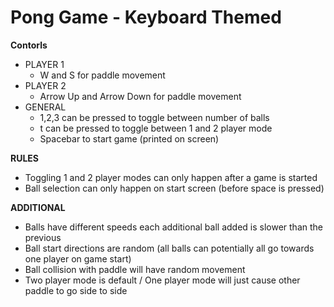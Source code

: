 # Pong Game - Keyboard Themed
**Contorls**
- PLAYER 1
  - W and S for paddle movement
- PLAYER 2
  - Arrow Up and Arrow Down for paddle movement
- GENERAL
  - 1,2,3 can be pressed to toggle between number of balls
  - t can be pressed to toggle between 1 and 2 player mode
  - Spacebar to start game (printed on screen)
  
**RULES**
- Toggling 1 and 2 player modes can only happen after a game is started
- Ball selection can only happen on start screen (before space is pressed)

**ADDITIONAL**
- Balls have different speeds each additional ball added is slower than the previous
- Ball start directions are random (all balls can potentially all go towards one player on game start)
- Ball collision with paddle will have random movement
- Two player mode is default / One player mode will just cause other paddle to go side to side


